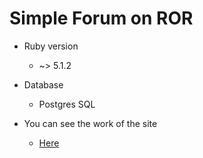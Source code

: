  # Simple Forum on ROR 


* Ruby version
  * ~> 5.1.2

* Database
  * Postgres SQL

* You can see the work of the site
  * [Here](http://first-simple-forum-app.herokuapp.com/)